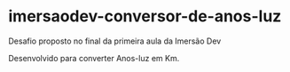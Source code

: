 # imersaodev-conversor-de-anos-luz

Desafio proposto no final da primeira aula da Imersão Dev

Desenvolvido para converter Anos-luz em Km.
